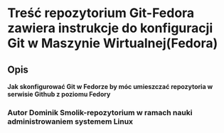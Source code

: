 # **Treść repozytorium Git-Fedora zawiera instrukcje do konfiguracji Git w Maszynie Wirtualnej(Fedora)**


## **Opis**

 **Jak skonfigurować Git w Fedorze by móc umieszczać repozytoria w serwisie Github z poziomu Fedory**
### **Autor** Dominik Smolik-repozytorium w ramach nauki administrowaniem systemem Linux
